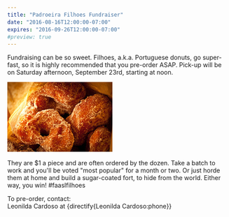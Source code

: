 ```yaml
---
title: "Padroeira Filhoes Fundraiser"
date: "2016-08-16T12:00:00-07:00"
expires: "2016-09-26T12:00:00-07:00"
#preview: true
---
```


Fundraising can be so sweet. Filhoes, a.k.a. Portuguese donuts, go super-fast, so it is highly recommended that you pre-order ASAP. Pick-up will be on Saturday afternoon, September 23rd, starting at noon.

![Portuguese donuts, filhoes](5422125261_6943df2271_m.jpg "More photos by photoskate at http://www.flickr.com/photos/photoskate/")

They are $1 a piece and are often ordered by the dozen. Take a batch to work and you'll be voted "most popular" for a month or two. Or just horde them at home and build a sugar-coated fort, to hide from the world. Either way, you win! #faaslfilhoes

To pre-order, contact:<br>
Leonilda Cardoso at {directify{Leonilda Cardoso:phone}}
